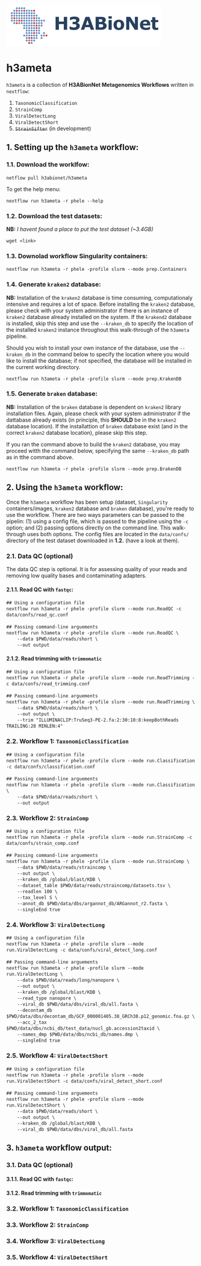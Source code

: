 
<img src="docs/assets/images/H3ABioNetlogo2.jpg"/>

# h3ameta
`h3ameta` is a collection of **H3ABionNet Metagenomics Workflows** written in `nextflow`:
1. `TaxonomicClassification`
2. `StrainComp`
3. `ViralDetectLong`
4. `ViralDetectShort`
5. ~~`StrainSifter`~~ (in development)

## 1. Setting up the `h3ameta` workflow:
### 1.1. Download the worklfow:
```
netflow pull h3abionet/h3ameta
```
To get the help menu:
```
nextflow run h3ameta -r phele --help
```

### 1.2. Download the test datasets:
**NB:** *I havent found a place to put the test dataset (~3.4GB)*
```
wget <link>
```

### 1.3. Downolad workflow Singularity containers:
```
nextflow run h3ameta -r phele -profile slurm --mode prep.Containers 
```

### 1.4. Generate `kraken2` database:
**NB:** Installation of the `kraken2` database is time consuming, computationaly intensive and requires a lot of space. Before installing the `kraken2` database, please check with your system administrator if there is an instance of `kraken2` database already installed on the system. If the `krakend2` database is installed, skip this step and use the `--kraken_db` to specify the location of the installed `kraken2` instance throughout this walk-through of the `h3ameta` pipeline.

Should you wish to install your own instance of the database, use the `--kraken_db` in the command below to specify the location where you would like to install the database; if not specified, the database will be installed in the current working directory.
```
nextflow run h3ameta -r phele -profile slurm --mode prep.KrakenDB
```

### 1.5. Generate `braken` database:
**NB:** Installation of the `braken` database is dependent on `kraken2` library installation files. Again, please check with your system administrator if the dattabase already exists (in principle, this **SHOULD** be in the `kraken2` database location). If the installattion of `braken` database exist (and in the correct `kraken2` database location), please skip this step.

If you ran the command above to build the `kraken2` database, you may proceed witth the command below, specifying the same `--kraken_db` path as in tthe command above.
```
nextflow run h3ameta -r phele -profile slurm --mode prep.BrakenDB
```

## 2. Using the `h3ameta` workflow:
Once the `h3ameta` workflow has been setup (dataset, `Singularity` containers/images, `kraken2` database and `braken` database), you're ready to use the workflow. There are two ways parameters can be passed to the pipelin: (1) using a config file, which is passed to the pipeline using the `-c` option; and (2) passing options directly on the command line. This walk-through uses both options. The config files are located in the `data/confs/` directory of the test dataset downloaded in **1.2.** (have a look at them).

### 2.1. Data QC (optional)
The data QC step is optional. It is for assessing quality of your reads and removing low quality bases and contaminating adapters.
#### 2.1.1. Read QC with `fastqc`:
```
## Using a configuration file
nextflow run h3ameta -r phele -profile slurm --mode run.ReadQC -c data/confs/read_qc.conf

## Passing command-line arguements
nextflow run h3ameta -r phele -profile slurm --mode run.ReadQC \
    --data $PWD/data/reads/short \
    --out output
```

#### 2.1.2. Read trimming with `trimmomatic`
```
## Using a configuration file
nextflow run h3ameta -r phele -profile slurm --mode run.ReadTrimming -c data/confs/read_trimming.conf

## Passing command-line arguements
nextflow run h3ameta -r phele -profile slurm --mode run.ReadTrimming \
    --data $PWD/data/reads/short \
    --out output \
    --trim "ILLUMINACLIP:TruSeq3-PE-2.fa:2:30:10:8:keepBothReads TRAILING:28 MINLEN:4"
```

### 2.2. Workflow 1: `TaxonomicClassification`
```
## Using a configuration file
nextflow run h3ameta -r phele -profile slurm --mode run.Classification -c data/confs/classification.conf

## Passing command-line arguements
nextflow run h3ameta -r phele -profile slurm --mode run.Classification \
    --data $PWD/data/reads/short \
    --out output
```

### 2.3. Workflow 2: `StrainComp`
```
## Using a configuration file
nextflow run h3ameta -r phele -profile slurm --mode run.StrainComp -c data/confs/strain_comp.conf

## Passing command-line arguements
nextflow run h3ameta -r phele -profile slurm --mode run.StrainComp \
    --data $PWD/data/reads/straincomp \
    --out output \
    --kraken_db /global/blast/KDB \
    --dataset_table $PWD/data/reads/straincomp/datasets.tsv \
    --readlen 100 \
    --tax_level S \
    --annot_db $PWD/data/dbs/argannot_db/ARGannot_r2.fasta \
    --singleEnd true
```

### 2.4. Workflow 3: `ViralDetectLong`
```
## Using a configuration file
nextflow run h3ameta -r phele -profile slurm --mode run.ViralDetectLong -c data/confs/viral_detect_long.conf

## Passing command-line arguements
nextflow run h3ameta -r phele -profile slurm --mode run.ViralDetectLong \
    --data $PWD/data/reads/long/nanopore \
    --out output \
    --kraken_db /global/blast/KDB \
    --read_type nanopore \
    --viral_db $PWD/data/dbs/viral_db/all.fasta \
    --decontam_db $PWD/data/dbs/decontam_db/GCF_000001405.38_GRCh38.p12_genomic.fna.gz \
    --acc_2_tax $PWD/data/dbs/ncbi_db/test_data/nucl_gb.accession2taxid \
    --names_dmp $PWD/data/dbs/ncbi_db/names.dmp \
    --singleEnd true
```

### 2.5. Workflow 4: `ViralDetectShort`
```shell
## Using a configuration file
nextflow run h3ameta -r phele -profile slurm --mode run.ViralDetectShort -c data/confs/viral_detect_short.conf

## Passing command-line arguements
nextflow run h3ameta -r phele -profile slurm --mode run.ViralDetectShort \
    --data $PWD/data/reads/short \
    --out output \
    --kraken_db /global/blast/KDB \
    --viral_db $PWD/data/dbs/viral_db/all.fasta
```

## 3. `h3ameta` workflow output:
### 3.1. Data QC (optional)
#### 3.1.1. Read QC with `fastqc`:
#### 3.1.2. Read trimming with `trimmomatic`
### 3.2. Workflow 1: `TaxonomicClassification`
### 3.3. Workflow 2: `StrainComp`
### 3.4. Workflow 3: `ViralDetectLong`
### 3.5. Workflow 4: `ViralDetectShort`

<!-- Note: other workshop materials can be found [in our Google Drive folder](https://drive.google.com/drive/u/1/folders/1g3iyBbbD0fq2TIYz3MungaOiSu4DAm8X) -->

<!-- ## Running the model workflow -->

<!-- ### 1. Set up conda, nextflow, clone the Git repository. -->

<!-- Note: this requires Singularity to be set up on your system or cluster. -->

<!-- ``` -->
<!-- cd ~ -->
<!-- mkdir -p ~/local/bin -->
<!-- export PATH="$PATH:~/local/bin" -->

<!-- wget -qO- https://get.nextflow.io | bash -->
<!-- wget https://repo.anaconda.com/miniconda/Miniconda3-latest-Linux-x86_64.sh -->
<!-- cd -->
<!-- git clone https://github.com/h3abionet/h3ameta.git -->
<!-- ``` -->


<!-- ### 2. Running the workflow -->

<!-- ``` -->
<!-- cd ~ -->
<!-- mkdir test_run; cd test_run -->
<!-- nextflow h3ameta/examples/taxonomic_classification/taxonomic_classification.nf  --tax_level S -resume --in h3ameta/examples/test_data/*.fq \ -->
<!-- --dataset_table h3ameta/examples/test_data/datasets.tsv --db /path/to/kraken_and_bracken_db -->
<!-- ``` -->

<!-- ## Docker images -->

<!-- We're assuming you're using singularity -- if using Docker it'll be a little simpler, so it's left as an exercise for the reader. Of course, if you're  using Nextflow this will generally be taken care of by the appropriate config file and should be transparent. -->

<!-- ### kraken2 -->

<!-- Download the latest image -->

<!-- `singularity pull docker://quay.io/h3abionet_org/kraken2 ` -->

<!-- This will create an image `kraken2.img` which contains the kraken2 suite plus auxiliary programs like dustmasker -->

<!-- Note that we do not have any databases inside the image to keep the image small. You need to download and build the databases. Here's an example: Assume that you have a directory `/local/kraken` and you're going to bulild the database inside that -->

<!-- ``` -->
<!-- singularity exec -B /local/kraken/:/mnt kraken2.simg kraken2-build --standard --threads 8 --db /mnt/krakdb -->
<!-- ``` -->
<!-- This binds the directory `/local/kraken` on the host to the `/mnt` directory in the singularity image. The directory `/mnt` is passed to the `kraken2-build` program to use for the data and the database will be called `krakdb`. -->
